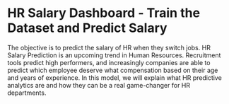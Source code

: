 # HR Salary Dashboard - Train the Dataset and Predict Salary

The objective is to predict the salary of HR when they switch jobs. HR Salary Prediction is an upcoming trend in Human Resources. Recruitment tools predict high performers, and increasingly companies are able to predict which employee deserve what compensation based on their age and years of experience. In this model, we will explain what HR predictive analytics are and how they can be a real game-changer for HR departments.
